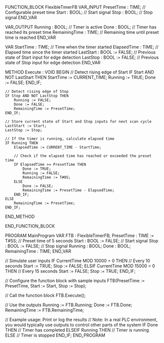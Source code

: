 FUNCTION_BLOCK FlexibleTimerFB
VAR_INPUT
    PresetTime : TIME;     // Configurable preset time
    Start : BOOL;          // Start signal
    Stop : BOOL;           // Stop signal
END_VAR

VAR_OUTPUT
    Running : BOOL;        // Timer is active
    Done : BOOL;           // Timer has reached its preset time
    RemainingTime : TIME;  // Remaining time until preset time is reached
END_VAR

VAR
    StartTime : TIME;       // Time when the timer started
    ElapsedTime : TIME;     // Elapsed time since the timer started
    LastStart : BOOL := FALSE; // Previous state of Start input for edge detection
    LastStop : BOOL := FALSE;  // Previous state of Stop input for edge detection
END_VAR

METHOD Execute : VOID
BEGIN
    // Detect rising edge of Start
    IF Start AND NOT LastStart THEN
        StartTime := CURRENT_TIME;
        Running := TRUE;
        Done := FALSE;
    END_IF;

    // Detect rising edge of Stop
    IF Stop AND NOT LastStop THEN
        Running := FALSE;
        Done := FALSE;
        RemainingTime := PresetTime;
    END_IF;

    // Store current state of Start and Stop inputs for next scan cycle
    LastStart := Start;
    LastStop := Stop;

    // If the timer is running, calculate elapsed time
    IF Running THEN
        ElapsedTime := CURRENT_TIME - StartTime;

        // Check if the elapsed time has reached or exceeded the preset time
        IF ElapsedTime >= PresetTime THEN
            Done := TRUE;
            Running := FALSE;
            RemainingTime := T#0S;
        ELSE
            Done := FALSE;
            RemainingTime := PresetTime - ElapsedTime;
        END_IF;
    ELSE
        RemainingTime := PresetTime;
    END_IF;
END_METHOD

END_FUNCTION_BLOCK

PROGRAM MainProgram
VAR
    FTB : FlexibleTimerFB;
    PresetTime : TIME := T#5S; // Preset time of 5 seconds
    Start : BOOL := FALSE;     // Start signal
    Stop : BOOL := FALSE;      // Stop signal
    Running : BOOL;
    Done : BOOL;
    RemainingTime : TIME;
END_VAR

// Simulate user inputs
IF CurrentTime MOD 10000 = 0 THEN // Every 10 seconds
    Start := TRUE;
    Stop := FALSE;
ELSIF CurrentTime MOD 15000 = 0 THEN // Every 15 seconds
    Start := FALSE;
    Stop := TRUE;
END_IF;

// Configure the function block with sample inputs
FTB(PresetTime := PresetTime,
    Start := Start,
    Stop := Stop);

// Call the function block
FTB.Execute();

// Use the outputs
Running := FTB.Running;
Done := FTB.Done;
RemainingTime := FTB.RemainingTime;

// Example usage: Print or log the results
// Note: In a real PLC environment, you would typically use outputs to control other parts of the system
IF Done THEN
    // Timer has completed
ELSEIF Running THEN
    // Timer is running
ELSE
    // Timer is stopped
END_IF;
END_PROGRAM
